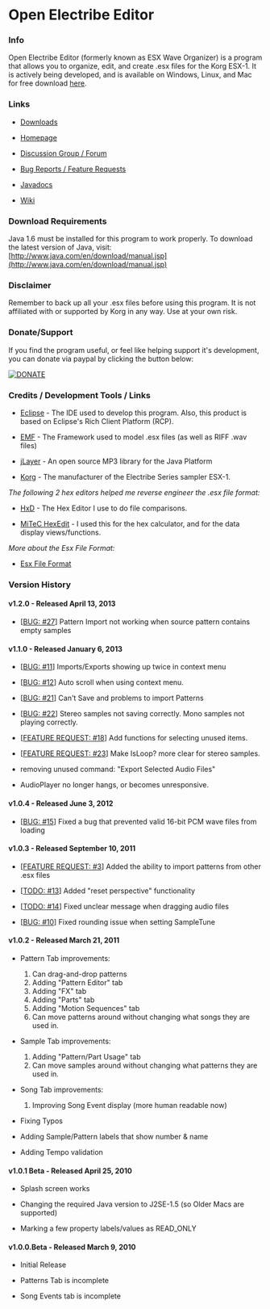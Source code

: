 Open Electribe Editor
=================================================


### Info ###

Open Electribe Editor (formerly known as ESX Wave Organizer)
is a program that allows you to organize, edit, and create .esx 
files for the Korg ESX-1. It is actively being developed, and 
is available on Windows, Linux, and Mac for free download 
[here](http://code.google.com/p/open-electribe-editor/downloads/list). 


### Links ###

- [Downloads](http://code.google.com/p/open-electribe-editor/downloads/list) 

- [Homepage](http://skratchdot.com/projects/open-electribe-editor/) 

- [Discussion Group / Forum](http://groups.google.com/group/open-electribe-editor) 

- [Bug Reports / Feature Requests](https://github.com/skratchdot/open-electribe-editor/issues) 

- [Javadocs](http://skratchdot.com/projects/open-electribe-editor/javadocs/)

- [Wiki](https://github.com/skratchdot/open-electribe-editor/wiki)


### Download Requirements ###
Java 1.6 must be installed for this program to work properly.
To download the latest version of Java, visit:  
[http://www.java.com/en/download/manual.jsp](http://www.java.com/en/download/manual.jsp) 


### Disclaimer ###
Remember to back up all your .esx files before using this program.
It is not affiliated with or supported by Korg in any way. Use at 
your own risk.


### Donate/Support ###
If you find the program useful, or feel like helping support 
it's development, you can donate via paypal by clicking the 
button below:  

[![DONATE](https://www.paypal.com/en_US/i/btn/btn_donate_LG.gif "DONATE")](https://www.paypal.com/cgi-bin/webscr?cmd=_s-xclick&hosted_button_id=8BBLHK3CBSWQE)


### Credits / Development Tools / Links ###

- [Eclipse](http://www.eclipse.org/) - The IDE used to develop this program. Also, this product is based on Eclipse's Rich Client Platform (RCP).

- [EMF](http://www.eclipse.org/modeling/emf/) - The Framework used to model .esx files (as well as RIFF .wav files)

- [jLayer](http://www.javazoom.net/javalayer/javalayer.html) - An open source MP3 library for the Java Platform

- [Korg](http://www.korg.com/) - The manufacturer of the Electribe Series sampler ESX-1.

_The following 2 hex editors helped me reverse engineer the .esx file format:_

- [HxD](http://mh-nexus.de/en/hxd/) - The Hex Editor I use to do file comparisons.

- [MiTeC HexEdit](http://www.mitec.cz/hex.html) - I used this for the hex calculator, and for the data display views/functions. 

_More about the Esx File Format:_

- [Esx File Format](http://skratchdot.com/projects/open-electribe-editor/javadocs/index.html?com/skratchdot/electribe/model/esx/EsxFile.html)


### Version History ###

#### v1.2.0 - Released April 13, 2013 ####

- \[[BUG: #27](https://github.com/skratchdot/open-electribe-editor/issues/27)\] Pattern Import not working when source pattern contains empty samples

#### v1.1.0 - Released January 6, 2013 ####

- \[[BUG: #11](https://github.com/skratchdot/open-electribe-editor/issues/11)\] Imports/Exports showing up twice in context menu

- \[[BUG: #12](https://github.com/skratchdot/open-electribe-editor/issues/12)\] Auto scroll when using context menu.

- \[[BUG: #21](https://github.com/skratchdot/open-electribe-editor/issues/21)\] Can't Save and problems to import Patterns

- \[[BUG: #22](https://github.com/skratchdot/open-electribe-editor/issues/22)\] Stereo samples not saving correctly. Mono samples not playing correctly.

- \[[FEATURE REQUEST: #18](https://github.com/skratchdot/open-electribe-editor/issues/18)\] Add functions for selecting unused items.

- \[[FEATURE REQUEST: #23](https://github.com/skratchdot/open-electribe-editor/issues/23)\] Make IsLoop? more clear for stereo samples.

- removing unused command: "Export Selected Audio Files"

- AudioPlayer no longer hangs, or becomes unresponsive.

#### v1.0.4 - Released June 3, 2012 ####

- \[[BUG: #15](https://github.com/skratchdot/open-electribe-editor/issues/15)\] Fixed a bug that prevented valid 16-bit PCM wave files from loading

#### v1.0.3 - Released September 10, 2011 ####

- \[[FEATURE REQUEST: #3](https://github.com/skratchdot/open-electribe-editor/issues/3)\] Added the ability to import patterns from other .esx files

- \[[TODO: #13](https://github.com/skratchdot/open-electribe-editor/issues/13)\] Added "reset perspective" functionality

- \[[TODO: #14](https://github.com/skratchdot/open-electribe-editor/issues/14)\] Fixed unclear message when dragging audio files

- \[[BUG: #10](https://github.com/skratchdot/open-electribe-editor/issues/10)\] Fixed rounding issue when setting SampleTune

#### v1.0.2 - Released March 21, 2011 ####

- Pattern Tab improvements:
  1. Can drag-and-drop patterns
  2. Adding "Pattern Editor" tab
  3. Adding "FX" tab
  4. Adding "Parts" tab
  5. Adding "Motion Sequences" tab
  6. Can move patterns around without changing what songs they are used in.

- Sample Tab improvements:
  1. Adding "Pattern/Part Usage" tab
  2. Can move samples around without changing what patterns they are used in.

- Song Tab improvements:
  1. Improving Song Event display (more human readable now)

- Fixing Typos

- Adding Sample/Pattern labels that show number & name

- Adding Tempo validation

#### v1.0.1 Beta - Released April 25, 2010 ####

- Splash screen works

- Changing the required Java version to J2SE-1.5 (so Older Macs are supported)

- Marking a few property labels/values as READ_ONLY

#### v1.0.0.Beta - Released March 9, 2010 ####

- Initial Release

- Patterns Tab is incomplete

- Song Events tab is incomplete

